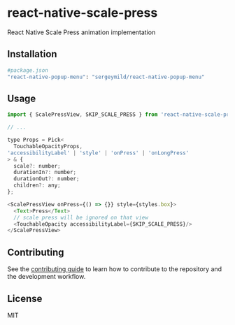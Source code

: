 # react-native-scale-press

React Native Scale Press animation implementation

## Installation

```sh
#package.json
"react-native-popup-menu": "sergeymild/react-native-popup-menu"
```

## Usage

```js
import { ScalePressView, SKIP_SCALE_PRESS } from 'react-native-scale-press';

// ...

type Props = Pick<
  TouchableOpacityProps,
'accessibilityLabel' | 'style' | 'onPress' | 'onLongPress'
> & {
  scale?: number;
  durationIn?: number;
  durationOut?: number;
  children?: any;
};

<ScalePressView onPress={() => {}} style={styles.box}>
  <Text>Press</Text>
  // scale press will be ignored on that view
  <TouchableOpacity accessibilityLabel={SKIP_SCALE_PRESS}/>
</ScalePressView>
```

## Contributing

See the [contributing guide](CONTRIBUTING.md) to learn how to contribute to the repository and the development workflow.

## License

MIT
